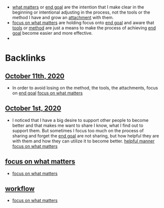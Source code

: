 - [what matters](<what matters.md>) or [end goal](<end goal.md>) are the intention that I make clear in the beginning or intentional adjusting in the process, not the tools or the method I have and grow an [attachment](<attachment.md>) with them.
- [focus on what matters](<focus on what matters.md>) are holding focus onto [end goal](<end goal.md>) and aware that [tools](<tools.md>) or [method](<method.md>) are just a means to make the process of achieving [end goal](<end goal.md>) become easier and more effective.
- 

# Backlinks
## [October 11th, 2020](<October 11th, 2020.md>)
- In order to avoid losing on the method, the tools, the attachments, focus on [end goal](<end goal.md>) [focus on what matters](<focus on what matters.md>)

## [October 1st, 2020](<October 1st, 2020.md>)
- I noticed that I have a big desire to support other people to become better and that makes me want to share I know, what I find out to support them. But sometimes I focus too much on the process of sharing and forget the [end goal](<end goal.md>) are not sharing, but how helpful they are with them and how they can utilize it to become better. [helpful manner](<helpful manner.md>) [focus on what matters](<focus on what matters.md>)

## [focus on what matters](<focus on what matters.md>)
- [focus on what matters](<focus on what matters.md>)

## [workflow](<workflow.md>)
- [focus on what matters](<focus on what matters.md>)

